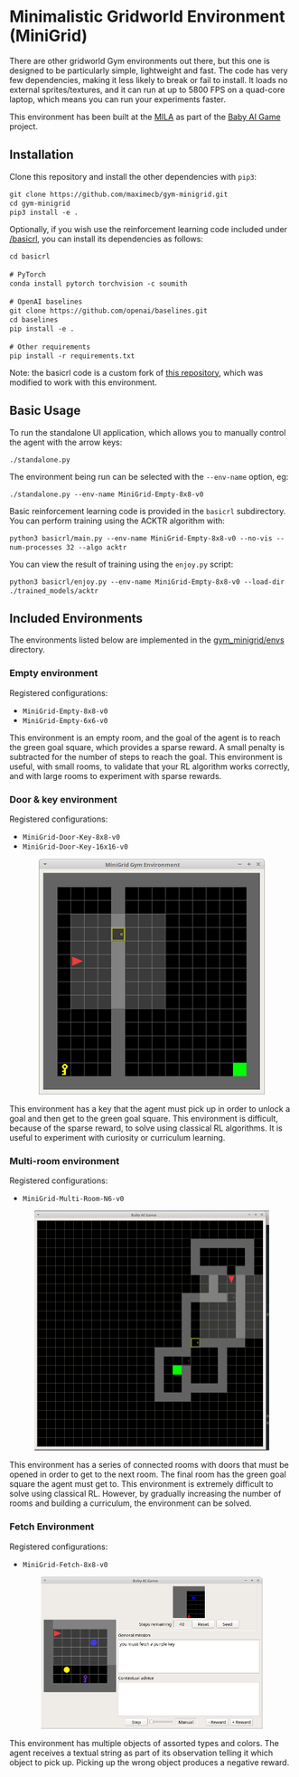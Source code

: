 # Minimalistic Gridworld Environment (MiniGrid)

There are other gridworld Gym environments out there, but this one is
designed to be particularly simple, lightweight and fast. The code has very few
dependencies, making it less likely to break or fail to install. It loads no
external sprites/textures, and it can run at up to 5800 FPS on a quad-core
laptop, which means you can run your experiments faster.

This environment has been built at the [MILA](https://mila.quebec/en/) as
part of the [Baby AI Game](https://github.com/maximecb/baby-ai-game) project.

## Installation

Clone this repository and install the other dependencies with `pip3`:

```
git clone https://github.com/maximecb/gym-minigrid.git
cd gym-minigrid
pip3 install -e .
```

Optionally, if you wish use the reinforcement learning code included
under [/basicrl](/basicrl), you can install its dependencies as follows:

```
cd basicrl

# PyTorch
conda install pytorch torchvision -c soumith

# OpenAI baselines
git clone https://github.com/openai/baselines.git
cd baselines
pip install -e .

# Other requirements
pip install -r requirements.txt
```

Note: the basicrl code is a custom fork of [this repository](https://github.com/ikostrikov/pytorch-a2c-ppo-acktr),
which was modified to work with this environment.

## Basic Usage

To run the standalone UI application, which allows you to manually control the agent with the arrow keys:

```
./standalone.py
```

The environment being run can be selected with the `--env-name` option, eg:

```
./standalone.py --env-name MiniGrid-Empty-8x8-v0
```

Basic reinforcement learning code is provided in the `basicrl` subdirectory.
You can perform training using the ACKTR algorithm with:

```
python3 basicrl/main.py --env-name MiniGrid-Empty-8x8-v0 --no-vis --num-processes 32 --algo acktr
```

You can view the result of training using the `enjoy.py` script:

```
python3 basicrl/enjoy.py --env-name MiniGrid-Empty-8x8-v0 --load-dir ./trained_models/acktr
```

## Included Environments

The environments listed below are implemented in the [gym_minigrid/envs](/gym_minigrid/envs) directory.

### Empty environment

Registered configurations:
- `MiniGrid-Empty-8x8-v0`
- `MiniGrid-Empty-6x6-v0`

This environment is an empty room, and the goal of the agent is to reach the
green goal square, which provides a sparse reward. A small penalty is
subtracted for the number of steps to reach the goal. This environment is
useful, with small rooms, to validate that your RL algorithm works correctly,
and with large rooms to experiment with sparse rewards.

### Door & key environment

Registered configurations:
- `MiniGrid-Door-Key-8x8-v0`
- `MiniGrid-Door-Key-16x16-v0`

<p align="center">
<img src="/figures/door-key-env.png">
</p>

This environment has a key that the agent must pick up in order to unlock
a goal and then get to the green goal square. This environment is difficult,
because of the sparse reward, to solve using classical RL algorithms. It is
useful to experiment with curiosity or curriculum learning.

### Multi-room environment

Registered configurations:
- `MiniGrid-Multi-Room-N6-v0`

<p align="center">
<img src="/figures/multi-room.gif" width=416 height=424>
</p>

This environment has a series of connected rooms with doors that must be
opened in order to get to the next room. The final room has the green goal
square the agent must get to. This environment is extremely difficult to
solve using classical RL. However, by gradually increasing the number of
rooms and building a curriculum, the environment can be solved.

### Fetch Environment

Registered configurations:
- `MiniGrid-Fetch-8x8-v0`

<p align="center">
<img src="/figures/fetch-env.png" width=392 height=269>
</p>

This environment has multiple objects of assorted types and colors. The
agent receives a textual string as part of its observation telling it
which object to pick up. Picking up the wrong object produces a negative
reward.
